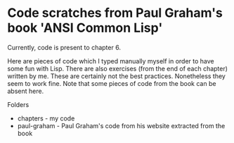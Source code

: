 # Code scratches from Paul Graham's book 'ANSI Common Lisp'

Currently, code is present to chapter 6.

Here are pieces of code which I typed manually myself
in order to have some fun with Lisp. There are also 
exercises (from the end of each chapter) written by me. These are certainly
not the best practices. Nonetheless they seem to work fine.
Note that some pieces of code from the book can be absent here.

Folders
* chapters - my code
* paul-graham - Paul Graham's code from his website extracted from the book

